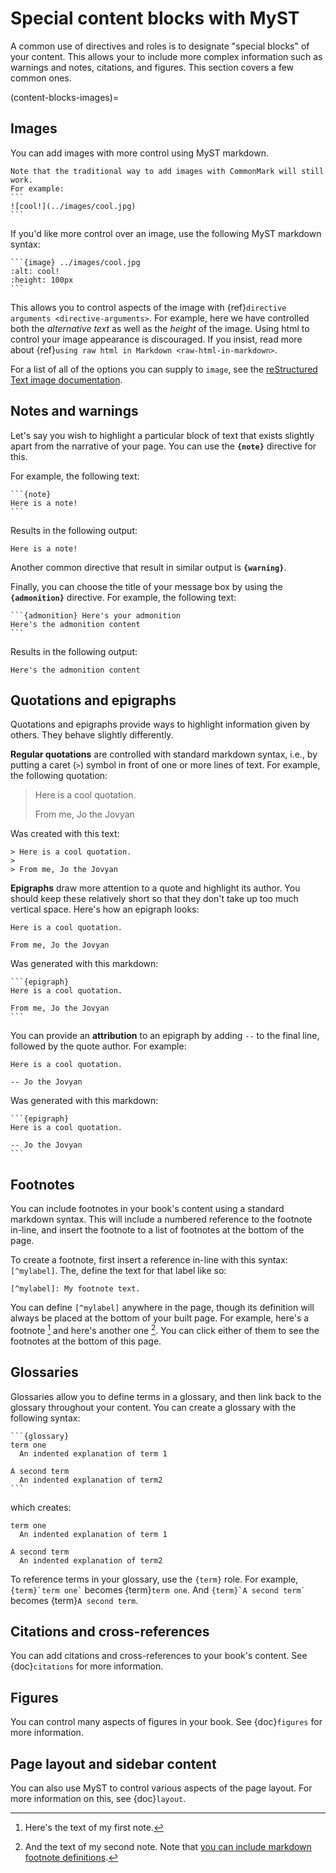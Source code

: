 # Special content blocks with MyST

A common use of directives and roles is to designate "special blocks" of your
content. This allows your to include more complex information such as warnings
and notes, citations, and figures. This section covers a few common ones.

(content-blocks-images)=
## Images

You can add images with more control using MyST markdown.

````{margin}
Note that the traditional way to add images with CommonMark will still work.
For example:
```
![cool!](../images/cool.jpg)
```
````

If you'd like more control over an image, use the following
MyST markdown syntax:

````
```{image} ../images/cool.jpg
:alt: cool!
:height: 100px
```
````

This allows you to control aspects of the image with
{ref}`directive arguments <directive-arguments>`. For example, here we have
controlled both the *alternative text* as well as the *height* of the image.
Using html to control your image appearance is discouraged. If you insist,
read more about {ref}`using raw html in Markdown <raw-html-in-markdown>`.

For a list of all of the options you can supply to `image`, see the
[reStructured Text image documentation](https://docutils.sourceforge.io/docs/ref/rst/directives.html#image).

## Notes and warnings

Let's say you wish to highlight a particular block of
text that exists slightly apart from the narrative of your page. You can
use the **`{note}`** directive for this.

For example, the following text:

````
```{note}
Here is a note!
```
````

Results in the following output:

```{note}
Here is a note!
```

Another common directive that result in similar output is **`{warning}`**.

Finally, you can choose the title of your message box by using the
**`{admonition}`** directive. For example, the following text:

````
```{admonition} Here's your admonition
Here's the admonition content
```
````

Results in the following output:

```{admonition} Here's your admonition
Here's the admonition content
```

## Quotations and epigraphs

Quotations and epigraphs provide ways to highlight information given by others.
They behave slightly differently.

**Regular quotations** are controlled with standard markdown syntax, i.e., by
putting a caret (`>`) symbol in front of one or more lines of text. For example,
the following quotation:

> Here is a cool quotation.
>
> From me, Jo the Jovyan

Was created with this text:

```
> Here is a cool quotation.
>
> From me, Jo the Jovyan
```

**Epigraphs** draw more attention to a quote and highlight its author. You should
keep these relatively short so that they don't take up too much vertical space. Here's
how an epigraph looks:

```{epigraph}
Here is a cool quotation.

From me, Jo the Jovyan
```

Was generated with this markdown:

````
```{epigraph}
Here is a cool quotation.

From me, Jo the Jovyan
```
````

You can provide an **attribution** to an epigraph by adding `--` to the final line, followed
by the quote author. For example:

```{epigraph}
Here is a cool quotation.

-- Jo the Jovyan
```

Was generated with this markdown:

````
```{epigraph}
Here is a cool quotation.

-- Jo the Jovyan
```
````

## Footnotes

You can include footnotes in your book's content using a standard markdown syntax.
This will include a numbered reference to the footnote in-line, and insert the footnote
to a list of footnotes at the bottom of the page.

To create a footnote, first insert a reference in-line with this syntax: `[^mylabel]`.
The, define the text for that label like so:

```
[^mylabel]: My footnote text.
```

You can define `[^mylabel]` anywhere in the page, though its definition will always
be placed at the bottom of your built page. For example, here's a footnote [^mynote]
and here's another one [^mynote2]. You can click either of them to see the footnotes
at the bottom of this page.

[^mynote]: Here's the text of my first note.
[^mynote2]: And the text of my second note.
            Note that
            [you can include markdown footnote definitions](https://executablebooks.org).

## Glossaries

Glossaries allow you to define terms in a glossary, and then link back to the
glossary throughout your content. You can create a glossary with the following
syntax:

````
```{glossary}
term one
  An indented explanation of term 1

A second term
  An indented explanation of term2
```
````

which creates:

```{glossary}
term one
  An indented explanation of term 1

A second term
  An indented explanation of term2
```

To reference terms in your glossary, use the `{term}` role. For example,
`` {term}`term one` `` becomes {term}`term one`. And `` {term}`A second term` ``
becomes {term}`A second term`.

## Citations and cross-references

You can add citations and cross-references to your book's content. See
{doc}`citations` for more information.

## Figures

You can control many aspects of figures in your book. See {doc}`figures` for
more information.

## Page layout and sidebar content

You can also use MyST to control various aspects of the page layout. For more
information on this, see {doc}`layout`.


[myst-parser]: https://myst-parser.readthedocs.io/en/latest/

